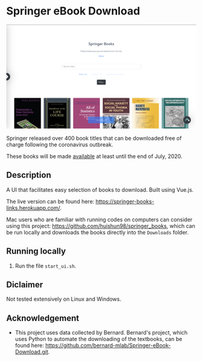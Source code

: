 # Springer eBook Download

![Web view](https://github.com/huishun98/springer-books/blob/master/assets/screenshot.png)

Springer released over 400 book titles that can be downloaded free of charge following the coronavirus outbreak.

These books will be made [available](https://www.springernature.com/gp/librarians/news-events/all-news-articles/industry-news-initiatives/free-access-to-textbooks-for-institutions-affected-by-coronaviru/17855960) at least until the end of July, 2020.


## Description

A UI that facilitates easy selection of books to download. Built using Vue.js.

The live version can be found here: https://springer-books-links.herokuapp.com/.

Mac users who are familiar with running codes on computers can consider using this project: https://github.com/huishun98/springer_books, which can be run locally and downloads the books directly into the `Downloads` folder.


## Running locally
1. Run the file `start_ui.sh`.


## Diclaimer

Not tested extensively on Linux and Windows. 


## Acknowledgement

- This project uses data collected by Bernard. Bernard's project, which uses Python to automate the downloading of the textbooks, can be found here: https://github.com/bernard-mlab/Springer-eBook-Download.git.